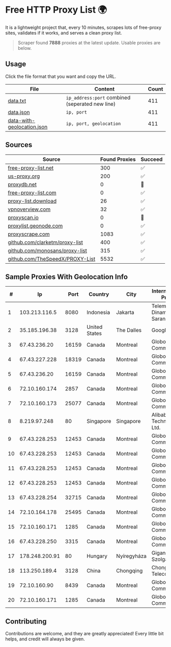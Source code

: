 
# Free HTTP Proxy List 🌍

It is a lightweight project that, every 10 minutes, scrapes lots of free-proxy sites, validates if it works, and serves a clean proxy list.


> Scraper found **7888** proxies at the latest update. Usable proxies are below.

## Usage

Click the file format that you want and copy the URL.


|File|Content|Count|
|----|-------|-----|
|[data.txt](https://raw.githubusercontent.com/themiralay/Proxy-List-World/master/data.txt)|`ip_address:port` combined (seperated new line)|411|
|[data.json](https://raw.githubusercontent.com/themiralay/Proxy-List-World/master/data.json)|`ip, port`|411|
|[data-with-geolocation.json](https://raw.githubusercontent.com/themiralay/Proxy-List-World/master/data-with-geolocation.json)|`ip, port, geolocation`|411|

## Sources

|Source|Found Proxies|Succeed|
|------|-------------|-------|
|[free-proxy-list.net](https://free-proxy-list.net)|300|✅|
|[us-proxy.org](https://www.us-proxy.org)|200|✅|
|[proxydb.net](http://proxydb.net)|0|🚫|
|[free-proxy-list.com](https://free-proxy-list.com/?page=&port=&type%5B%5D=http&type%5B%5D=https&up_time=0&search=Search)|0|✅|
|[proxy-list.download](https://www.proxy-list.download/HTTP)|26|✅|
|[vpnoverview.com](https://vpnoverview.com/privacy/anonymous-browsing/free-proxy-servers)|32|✅|
|[proxyscan.io](https://www.proxyscan.io)|0|🚫|
|[proxylist.geonode.com](https://proxylist.geonode.com/api/proxy-list?limit=300&page=1&sort_by=lastChecked&sort_type=desc&protocols=http,https)|0|✅|
|[proxyscrape.com](https://api.proxyscrape.com/v2/?request=displayproxies&protocol=http&timeout=10000&country=all&ssl=all&anonymity=all)|1083|✅|
|[github.com/clarketm/proxy-list](https://raw.githubusercontent.com/clarketm/proxy-list/master/proxy-list-raw.txt)|400|✅|
|[github.com/monosans/proxy-list](https://raw.githubusercontent.com/monosans/proxy-list/main/proxies/http.txt)|315|✅|
|[github.com/TheSpeedX/PROXY-List](https://raw.githubusercontent.com/TheSpeedX/PROXY-List/master/http.txt)|5532|✅|


## Sample Proxies With Geolocation Info

|#|Ip|Port|Country|City|Internet Service Provider|
|-|--|----|-------|----|-------------------------|
|1|103.213.116.5|8080|Indonesia|Jakarta|Telemedia Dinamika Sarana, PT|
|2|35.185.196.38|3128|United States|The Dalles|Google LLC|
|3|67.43.236.20|16159|Canada|Montreal|GloboTech Communications|
|4|67.43.227.228|18319|Canada|Montreal|GloboTech Communications|
|5|67.43.236.20|16159|Canada|Montreal|GloboTech Communications|
|6|72.10.160.174|2857|Canada|Montreal|GloboTech Communications|
|7|72.10.160.173|25077|Canada|Montreal|GloboTech Communications|
|8|8.219.97.248|80|Singapore|Singapore|Alibaba (US) Technology Co., Ltd.|
|9|67.43.228.253|12453|Canada|Montreal|GloboTech Communications|
|10|67.43.228.253|12453|Canada|Montreal|GloboTech Communications|
|11|67.43.228.253|12453|Canada|Montreal|GloboTech Communications|
|12|67.43.228.253|12453|Canada|Montreal|GloboTech Communications|
|13|67.43.228.254|32715|Canada|Montreal|GloboTech Communications|
|14|72.10.164.178|25495|Canada|Montreal|GloboTech Communications|
|15|72.10.160.171|1285|Canada|Montreal|GloboTech Communications|
|16|67.43.228.250|3315|Canada|Montreal|GloboTech Communications|
|17|178.248.200.91|80|Hungary|Nyíregyháza|Giganet Internet Szolgaltato Kft|
|18|113.250.189.4|3128|China|Chongqing|Chongqing Telecom|
|19|72.10.160.90|8439|Canada|Montreal|GloboTech Communications|
|20|72.10.160.171|1285|Canada|Montreal|GloboTech Communications|



## Contributing

Contributions are welcome, and they are greatly appreciated! Every
little bit helps, and credit will always be given.

